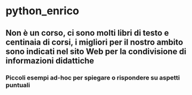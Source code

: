 # python_enrico
## Non è un corso, ci sono molti libri di testo e centinaia di corsi, i migliori per il nostro ambito sono indicati nel sito Web per la condivisione di informazioni didattiche
### Piccoli esempi ad-hoc per spiegare o rispondere su aspetti puntuali
